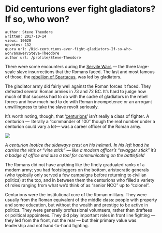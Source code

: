 # Did centurions ever fight gladiators? If so, who won?

	author: Steve Theodore
	written: 2017-10-14
	views: 10620
	upvotes: 132
	quora url: /Did-centurions-ever-fight-gladiators-If-so-who-won/answer/Steve-Theodore
	author url: /profile/Steve-Theodore


There were some encounters during the [Servile Wars](https://en.wikipedia.org/wiki/Servile_Wars) — the three large-scale slave insurrections that the Romans faced. The last and most famous of those, the [rebellion of Spartacus](https://en.wikipedia.org/wiki/Servile_Wars), was led by gladiators.

The gladiator army did fairly well against the Roman forces it faced. They defeated several Roman armies in 73 and 72 BC. It’s hard to judge how much of that success had to do with the cadre of gladiators in the rebel forces and how much had to do with Roman incompetence or an arrogant unwillingness to take the slave revolt seriously.

It’s worth noting, though, that ‘[centurions](https://en.wikipedia.org/wiki/Centurion)’ isn’t really a class of fighter. A centurion — literally a “commander of 100” though the real number under a centurion could vary a lot— was a career officer of the Roman army.

![](https://qph.fs.quoracdn.net/main-qimg-7996963c0f70a313b3da82ee3c656a04)

_A centurion (notice the sideways crest on his helmet). In his left hand he carries the vitis or “vine stick” — like a modern officer’s “swagger stick” it’s a badge of office and also a tool for communicating on the battlefield_ 

The Romans did not have anything like the finely graduated ranks of a modern army; you had footsloggers on the bottom, aristocratic generals (who typically only served a few campaigns before returning to civilian politics) at the top, and in between them the centurions who filled a variety of roles ranging from what we’d think of as “senior NCO” up to “colonel”.

Centurions were the institutional core of the Roman military. They were usually from the Roman equivalent of the middle class: people with property and some education, but without the wealth and prestige to be active in politics. They were generally professional volunteers, rather than draftees or political appointees. They did play important roles in front line fighting — they led from the front, not the rear — but their primary value was leadership and not hand-to-hand fighting.

